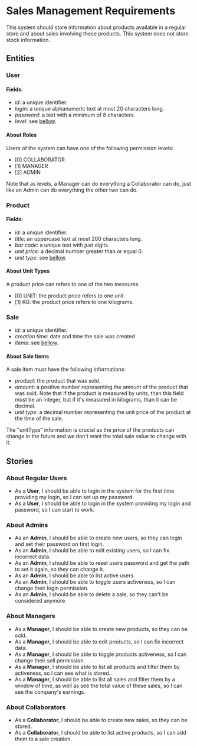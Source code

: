 # Sales Management Requirements

This system should store information about products available in a regular store and about sales involving these products. This system does not store stock information.

## Entities

### User

#### Fields:

- _id_: a unique identifier.
- _login_: a unique alphanumeric text at most 20 characters long.
- _password_: a text with a minimum of 8 characters.
- _level_: see [bellow](#About-Roles).

#### About Roles

Users of the system can have one of the following permission levels:

- [0] COLLABORATOR
- [1] MANAGER
- [2] ADMIN

Note that as levels, a Manager can do everything a Collaborator can do, just like an Admin can do everything the other two can do.

### Product

#### Fields:

- _id_: a unique identifier.
- _title_: an uppercase text at most 200 characters long.
- _bar code_: a unique text with just digits.
- _unit price_: a decimal number greater than or equal 0.
- _unit type_: see [bellow](#About-Unit-Types).

#### About Unit Types

A product price can refers to one of the two measures

- [0] UNIT: the product price refers to one unit.
- [1] KG: the product price refers to one kilograms.

### Sale

- _id_: a unique identifier.
- _creation time_: date and time the sale was created
- _items_: see [bellow](#About-Sale-Items).

#### About Sale Items

A sale item must have the following informations:

- _product_: the product that was sold.
- _amount_: a positive number representing the amount of the product that was sold. Note that if the product is measured by units, than this field must be an integer, but if it's measured in kilograms, than it can be decimal.
- _unit type_: a decimal number representing the unit price of the product at the time of the sale.

The "unitType" information is crucial as the price of the products can change in the future and we don't want the total sale value to change with it.

## Stories

### About Regular Users

- As a **User**, I should be able to login in the system for the first time providing my login, so I can set up my password.
- As a **User**, I should be able to login in the system providing my login and password, so I can start to work.

### About Admins

- As an **Admin**, I should be able to create new users, so they can login and set their password on first login.
- As an **Admin**, I should be able to edit existing users, so I can fix incorrect data.
- As an **Admin**, I should be able to reset users password and get the path to set it again, so they can change it.
- As an **Admin**, I should be able to list active users.
- As an **Admin**, I should be able to toggle users activeness, so I can change their login permission.
- As an **Admin**, I should be able to delete a sale, so they can't be considered anymore.

### About Managers

- As a **Manager**, I should be able to create new products, so they can be sold.
- As a **Manager**, I should be able to edit products, so I can fix incorrect data.
- As a **Manager**, I should be able to toggle products activeness, so I can change their sell permission.
- As a **Manager**, I should be able to list all products and filter them by activeness, so I can see what is stored.
- As a **Manager**, I should be able to list all sales and filter them by a window of time, as well as see the total value of these sales, so I can see the company's earnings.

### About Collaborators

- As a **Collaborator**, I should be able to create new sales, so they can be stored.
- As a **Collaborator**, I should be able to list active products, so I can add them to a sale creation.
